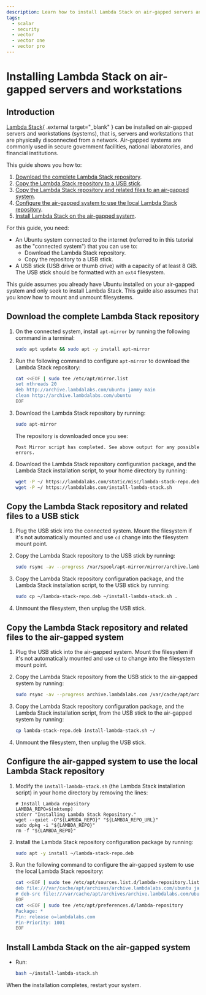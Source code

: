 ```yaml
---
description: Learn how to install Lambda Stack on air-gapped servers and workstations.
tags:
  - scalar
  - security
  - vector
  - vector one
  - vector pro
---
```


# Installing Lambda Stack on air-gapped servers and workstations

## Introduction

[Lambda Stack](https://lambdalabs.com/lambda-stack-deep-learning-software){ .external target="_blank" }
can be installed on air-gapped servers and workstations (systems), that is,
servers and workstations that are physically disconnected from a network.
Air-gapped systems are commonly used in secure government facilities, national
laboratories, and financial institutions.

This guide shows you how to:

1. [Download the complete Lambda Stack repository](#download-the-complete-lambda-stack-repository).
1. [Copy the Lambda Stack repository to a USB stick](#copy-the-lambda-stack-repository-to-a-usb-stick).
1. [Copy the Lambda Stack repository and related files to an air-gapped system](#copy-the-lambda-stack-repository-to-the-air-gapped-system).
1. [Configure the air-gapped system to use the local Lambda Stack repository](#configure-the-air-gapped-system-to-use-the-local-lambda-stack-repository).
1. [Install Lambda Stack on the air-gapped system](#install-lambda-stack-on-the-air-gapped-system).

For this guide, you need:

- An Ubuntu system connected to the internet (referred to in this tutorial as
  the "connected system") that you can use to:
    - Download the Lambda Stack repository.
    - Copy the repository to a USB stick.
- A USB stick (USB drive or thumb drive) with a capacity of at least 8 GiB. The
  USB stick should be formatted with an `ext4` filesystem.

This guide assumes you already have Ubuntu installed on your air-gapped system
and only seek to install Lambda Stack. This guide also assumes that you know how
to mount and unmount filesystems.

## Download the complete Lambda Stack repository

1. On the connected system, install `apt-mirror` by running the following
   command in a terminal:

    ```bash
    sudo apt update && sudo apt -y install apt-mirror
    ```

1. Run the following command to configure `apt-mirror` to download the Lambda
   Stack repository:

    ```bash
    cat <<EOF | sudo tee /etc/apt/mirror.list
    set nthreads 20
    deb http://archive.lambdalabs.com/ubuntu jammy main
    clean http://archive.lambdalabs.com/ubuntu
    EOF
    ```

1. Download the Lambda Stack repository by running:

    ```bash
    sudo apt-mirror
    ```

    The repository is downloaded once you see:

    ```{ .text .no-copy}
    Post Mirror script has completed. See above output for any possible errors.
    ```

1. Download the Lambda Stack repository configuration package, and the Lambda
   Stack installation script, to your home directory by running:

    ```bash
    wget -P ~/ https://lambdalabs.com/static/misc/lambda-stack-repo.deb &&
    wget -P ~/ https://lambdalabs.com/install-lambda-stack.sh
    ```

## Copy the Lambda Stack repository and related files to a USB stick

1. Plug the USB stick into the connected system. Mount the filesystem if it's
   not automatically mounted and use `cd` change into the filesystem mount
   point.

1. Copy the Lambda Stack repository to the USB stick by running:

    ```bash
    sudo rsync -av --progress /var/spool/apt-mirror/mirror/archive.lambdalabs.com .
    ```

1. Copy the Lambda Stack repository configuration package, and the Lambda
   Stack installation script, to the USB stick by running:

    ```bash
    sudo cp ~/lambda-stack-repo.deb ~/install-lambda-stack.sh .
    ```

1. Unmount the filesystem, then unplug the USB stick.

## Copy the Lambda Stack repository and related files to the air-gapped system

1. Plug the USB stick into the air-gapped system. Mount the filesystem if it's
   not automatically mounted and use `cd` to change into the filesystem mount
   point.

1. Copy the Lambda Stack repository from the USB stick to the air-gapped system
   by running:

    ```bash
    sudo rsync -av --progress archive.lambdalabs.com /var/cache/apt/archives
    ```

1. Copy the Lambda Stack repository configuration package, and the Lambda Stack
   installation script, from the USB stick to the air-gapped system by running:

    ```bash
    cp lambda-stack-repo.deb install-lambda-stack.sh ~/
    ```

1. Unmount the filesystem, then unplug the USB stick.

## Configure the air-gapped system to use the local Lambda Stack repository

1. Modify the `install-lambda-stack.sh` (the Lambda Stack installation script)
   in your home directory by removing the lines:

    ```{ .text .no-copy }
    # Install Lambda repository
    LAMBDA_REPO=$(mktemp)
    stderr "Installing Lambda Stack Repository."
    wget --quiet -O"${LAMBDA_REPO}" "${LAMBDA_REPO_URL}"
    sudo dpkg -i "${LAMBDA_REPO}"
    rm -f "${LAMBDA_REPO}"
    ```

1. Install the Lambda Stack repository configuration package by running:

    ```bash
    sudo apt -y install ~/lambda-stack-repo.deb
    ```

1. Run the following command to configure the air-gapped system to use the local
   Lambda Stack repository:

    ```bash
    cat <<EOF | sudo tee /etc/apt/sources.list.d/lambda-repository.list &&
    deb file:///var/cache/apt/archives/archive.lambdalabs.com/ubuntu jammy main
    # deb-src file:///var/cache/apt/archives/archive.lambdalabs.com/ubuntu jammy main
    EOF
    cat <<EOF | sudo tee /etc/apt/preferences.d/lambda-repository
    Package: *
    Pin: release o=lambdalabs.com
    Pin-Priority: 1001
    EOF
    ```

## Install Lambda Stack on the air-gapped system

- Run:

    ```bash
    bash ~/install-lambda-stack.sh
    ```

When the installation completes, restart your system.

